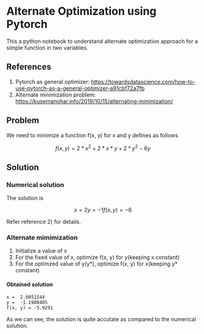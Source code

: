 # Alternate Optimization using Pytorch
This a python notebook to understand alternate optimization approach for a simple function in two variables.
## References
1) Pytorch as general optimizer: https://towardsdatascience.com/how-to-use-pytorch-as-a-general-optimizer-a91cbf72a7fb
2) Alternate minimization problem: https://kusemanohar.info/2019/10/15/alternating-minimization/

## Problem
We need to minimize a function f(x, y) for x and y defines as follows
```math
f(x, y) = 2*x^2 + 2*x*y + 2*y^2 - 6y
```
## Solution
### Numerical solution
The solution is      
```math
x = 2    
y = -1    
f(x, y) = -6
```
Refer reference 2) for details.
### Alternate mimimization
1) Initialize a value of x
2) For the fixed value of x, optimize f(x, y) for y(keeping x constant)
3) For the optimzed value of y(y*), optimize f(x, y) for x(keeping y* constant)
#### Obtained solution
```
x =  2.0051544      
y =  -1.1908405       
f(x, y) = -5.9291       
```
As we can see, the solution is quite accutate as compared to the numerical solution.
